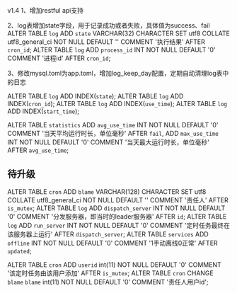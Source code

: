 v1.4
1、增加restful api支持

2、log表增加state字段，用于记录成功或者失败，具体值为success、fail
ALTER TABLE `log`  ADD `state` VARCHAR(32) CHARACTER SET utf8 COLLATE utf8_general_ci NOT NULL DEFAULT '' COMMENT '执行结果'  AFTER `cron_id`;
ALTER TABLE `log` ADD `process_id` INT NOT NULL DEFAULT '0' COMMENT '进程id' AFTER `cron_id`;

3、修改mysql.toml为app.toml，增加log_keep_day配置，定期自动清理log表中的日志

ALTER TABLE `log` ADD INDEX(`state`);
ALTER TABLE `log` ADD INDEX(`cron_id`);
ALTER TABLE `log` ADD INDEX(`use_time`);
ALTER TABLE `log` ADD INDEX(`start_time`);

ALTER TABLE `statistics` ADD `avg_use_time` INT NOT NULL DEFAULT '0' COMMENT '当天平均运行时长，单位毫秒' AFTER `fail`, ADD `max_use_time` INT NOT NULL DEFAULT '0' COMMENT '当天最大运行时长，单位毫秒' AFTER `avg_use_time`;

## 待升级

ALTER TABLE `cron` ADD `blame` VARCHAR(128) CHARACTER SET utf8 COLLATE utf8_general_ci NOT NULL DEFAULT '' COMMENT '责任人' AFTER `is_mutex`;
ALTER TABLE `log` ADD `dispatch_server` INT NOT NULL DEFAULT '0' COMMENT '分发服务器，即当时的leader服务器' AFTER `id`;
ALTER TABLE `log` ADD `run_server` INT NOT NULL DEFAULT '0' COMMENT '定时任务最终在该服务器上运行'  AFTER `dispatch_server`;
ALTER TABLE `services` ADD `offline` INT NOT NULL DEFAULT '0' COMMENT '1手动离线0正常' AFTER `updated`;

ALTER TABLE `cron` ADD `userid` int(11) NOT NULL DEFAULT '0' COMMENT '该定时任务由该用户添加' AFTER `is_mutex`;
ALTER TABLE `cron` CHANGE `blame` `blame` int(11) NOT NULL DEFAULT '0' COMMENT '责任人用户id';